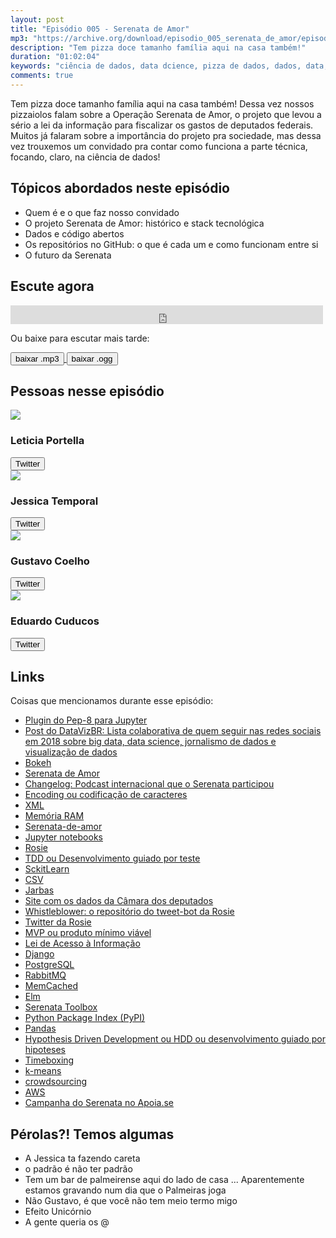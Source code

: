 ```yaml
---
layout: post
title: "Episódio 005 - Serenata de Amor"
mp3: "https://archive.org/download/episodio_005_serenata_de_amor/episodio_005_serenata_de_amor.mp3"
description: "Tem pizza doce tamanho família aqui na casa também!"
duration: "01:02:04"
keywords: "ciência de dados, data dcience, pizza de dados, dados, data, data science pizza, python, ds, machine learning, bootcamp, ensino, aprendizado"
comments: true
---
```


Tem pizza doce tamanho família aqui na casa também! Dessa vez nossos pizzaiolos falam sobre a Operação Serenata de Amor, o projeto que levou a sério a lei da informação para fiscalizar os gastos de deputados federais. Muitos já falaram sobre a importância do projeto pra sociedade, mas dessa vez trouxemos um convidado pra contar como funciona a parte técnica, focando, claro, na ciência de dados!

## Tópicos abordados neste episódio

- Quem é e o que faz nosso convidado
- O projeto Serenata de Amor: histórico e stack tecnológica
- Dados e código abertos
- Os repositórios no GitHub: o que é cada um e como funcionam entre si
- O futuro da Serenata

## Escute agora

<div class="player-div">
<iframe src="https://archive.org/embed/episodio_005_serenata_de_amor" width="500" height="30" frameborder="0" webkitallowfullscreen="true" mozallowfullscreen="true" allowfullscreen></iframe>
</div>

Ou baixe para escutar mais tarde:
<div class="download">
  <a href="https://archive.org/download/episodio_005_serenata_de_amor/episodio_005_serenata_de_amor.mp3">
    <button class="btn btn-mp3">baixar .mp3</button>
  </a>
  <a href="https://archive.org/download/episodio_005_serenata_de_amor/episodio_005_serenata_de_amor.ogg">
    <button class="btn btn-ogg">baixar .ogg</button>
  </a>
</div>

## Pessoas nesse episódio

<div class="row">
  <div class="pizzaiolo-img">
    <img class="img-circle" src="https://pbs.twimg.com/profile_images/949336700895014912/1UVzY3Ms_400x400.jpg">
  </div>
  <div>
    <h3>Leticia Portella</h3>
    <a href="https://twitter.com/leleportella">
      <button class="btn btn-twitter">Twitter</button>
    </a>
  </div>
</div>
<div class="row">
  <div class="pizzaiolo-img">
    <img class="img-circle" src="https://pbs.twimg.com/profile_images/950517230038548480/3LLLh6G5_400x400.jpg">
  </div>
  <div>
    <h3>Jessica Temporal</h3>
    <a href="https://twitter.com/jesstemporal">
      <button class="btn btn-twitter">Twitter</button>
    </a>
  </div>
</div>
<div class="row">
  <div class="pizzaiolo-img">
    <img class="img-circle" src="https://pbs.twimg.com/profile_images/927578792419356672/Xs18O64r_400x400.jpg">
  </div>
  <div>
    <h3>Gustavo Coelho</h3>
    <a href="https://twitter.com/gusrabbit">
      <button class="btn btn-twitter">Twitter</button>
    </a>
  </div>
</div>
<div class="row">
  <div class="pizzaiolo-img">
    <img class="img-circle" src="https://pbs.twimg.com/profile_images/436286408362192896/9C9FHf6t_400x400.jpeg">
  </div>
  <div>
    <h3>Eduardo Cuducos</h3>
    <a href="https://twitter.com/cuducos">
      <button class="btn btn-twitter">Twitter</button>
    </a>
  </div>
</div>

## Links

Coisas que mencionamos durante esse episódio:
- [Plugin do Pep-8 para Jupyter](https://github.com/kenkoooo/jupyter-autopep8)
- [Post do DataVizBR: Lista colaborativa de quem seguir nas redes sociais em 2018 sobre big data, data science, jornalismo de dados e visualização de dados](https://medium.com/datavizbr/lista-colaborativa-de-quem-seguir-nas-redes-sociais-em-2018-sobre-big-data-data-science-f776dbf333b3)
- [Bokeh](https://bokeh.pydata.org/)
- [Serenata de Amor](https://serenata.ai/)
- [Changelog: Podcast internacional que o Serenata participou](https://changelog.com/podcast/268)
- [Encoding ou codificação de caracteres](https://pt.wikipedia.org/wiki/Codifica%C3%A7%C3%A3o_de_caracteres)
- [XML](https://pt.wikipedia.org/wiki/XML)
- [Memória RAM](https://pt.wikipedia.org/wiki/RAM)
- [Serenata-de-amor](https://github.com/okfn-brasil/serenata-de-amor)
- [Jupyter notebooks](http://jupyter.org/)
- [Rosie](https://github.com/okfn-brasil/rosie)
- [TDD ou Desenvolvimento guiado por teste](https://pt.wikipedia.org/wiki/Test_Driven_Development)
- [SckitLearn](http://scikit-learn.org/)
- [CSV](https://pt.wikipedia.org/wiki/Comma-separated_values)
- [Jarbas](https://github.com/okfn-brasil/jarbas/)
- [Site com os dados da Câmara dos deputados](https://dadosabertos.camara.leg.br/)
- [Whistleblower: o repositório do tweet-bot da Rosie](https://github.com/okfn-brasil/whistleblower)
- [Twitter da Rosie](http://twitter.com/rosiedaserenata)
- [MVP ou produto mínimo viável](https://pt.wikipedia.org/wiki/Produto_vi%C3%A1vel_m%C3%ADnimo)
- [Lei de Acesso à Informação](http://www.acessoainformacao.gov.br/assuntos/conheca-seu-direito/a-lei-de-acesso-a-informacao)
- [Django](https://www.djangoproject.com/)
- [PostgreSQL](https://www.postgresql.org/)
- [RabbitMQ](https://www.rabbitmq.com/)
- [MemCached](http://memcached.org/)
- [Elm](http://elm-lang.org/)
- [Serenata Toolbox](https://github.com/okfn-brasil/serenata-toolbox)
- [Python Package Index (PyPI)](https://pypi.python.org/pypi)
- [Pandas](https://pandas.pydata.org/)
- [Hypothesis Driven Development ou HDD ou desenvolvimento guiado por hipoteses](https://hackerchick.com/hypothesis-driven-development/)
- [Timeboxing](https://www.mindtools.com/pages/article/timeboxing.htm)
- [k-means](https://pt.wikipedia.org/wiki/K-means)
- [crowdsourcing](https://pt.wikipedia.org/wiki/Crowdsourcing)
- [AWS](https://aws.amazon.com/pt/)
- [Campanha do Serenata no Apoia.se](http://apoia.se/serenata)

## Pérolas?! Temos algumas

- A Jessica ta fazendo careta
- o padrão é não ter padrão
- Tem um bar de palmeirense aqui do lado de casa ... Aparentemente estamos gravando num dia que o Palmeiras joga
- Não Gustavo, é que você não tem meio termo migo
- Efeito Unicórnio
- A gente queria os @
